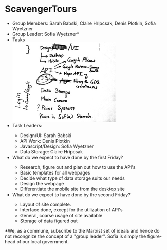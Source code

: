 ScavengerTours
==============

<ul>
  <li>Group Members: Sarah Babski, Claire Hripcsak, Denis Plotkin, Sofia Wyetzner</li>
  <li>Group Leader: Sofia Wyetzner*</li>
  <li>Tasks</li>
  <img src="plan.jpg" alt="plan">
  <li>Task Leaders:</li>
  
  <ul>
    <li>Design/UI: Sarah Babski</li>
    <li>API Work: Denis Plotkin</li>
    <li>Javascript/Design: Sofia Wyetzner</li>
    <li>Data Storage: Claire Hripcsak</li>
  </ul>
  
  <li>What do we expect to have done by the first Friday?</li>
  
  <ul>
    <li> Research, figure out and plan out how to use the API's</li>
    <li> Basic templates for all webpages </li>
    <li> Decide what type of data storage suits our needs </li>
    <li> Design the webpage </li>
    <li> Differentiate the mobile site from the desktop site </li>
  </ul>

  <li> What do we expect to have done by the second Friday?</li>
  <ul>
    <li> Layout of site complete. </li>
    <li> Interface done, except for the utilization of API's </li>
    <li> General, coarse usage of site available </li>
    <li> Storage of data figured out </li>
  </ul>
  
</ul>




*We, as a commune, subscribe to the Marxist set of ideals and hence do not recongnize the concept of a "group leader". Sofia is simply the figure-head of our local government.    
